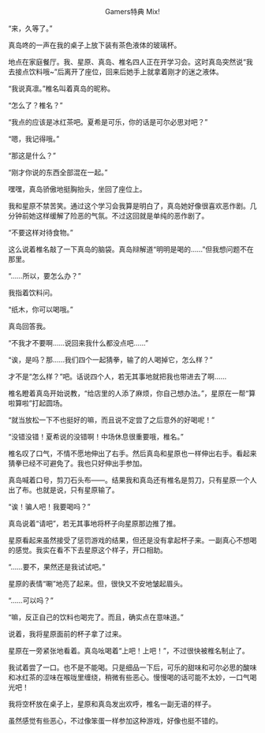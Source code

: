 <p align="center">Gamers特典 Mix!</p>

“来，久等了。”

真岛咚的一声在我的桌子上放下装有茶色液体的玻璃杯。

地点在家庭餐厅。我、星原、真岛、椎名四人正在开学习会。这时真岛突然说“我去接点饮料哦~”后离开了座位，回来后她手上就拿着刚才的迷之液体。

“我说真凛。”椎名叫着真岛的昵称。

“怎么了？椎名？”

“我点的应该是冰红茶吧。夏希是可乐，你的话是可尔必思对吧？”

“嗯，我记得哦。”

“那这是什么？”

“刚才你说的东西全部混在一起。”

嘿嘿，真岛骄傲地挺胸抬头，坐回了座位上。

我和星原不禁苦笑。通过这个学习会我算是明白了，真岛她好像很喜欢恶作剧。几分钟前她这样缓解了险恶的气氛。不过这回就是单纯的恶作剧了。

“不要这样对待食物。”

这么说着椎名敲了一下真岛的脑袋。真岛辩解道“明明是喝的……”但我想问题不在那里。

“……所以，要怎么办？”

我指着饮料问。

“纸木，你可以喝哦。”

真岛回答我。

“不我才不要啊……说回来我什么都没点吧……”

“诶，是吗？那……我们四个一起猜拳，输了的人喝掉它，怎么样？”

才不是“怎么样？”吧。话说四个人，若无其事地就把我也带进去了啊……

椎名瞪着真岛开始说教，“给店里的人添了麻烦，你自己想办法。”，星原在一帮“算啦算啦”打起圆场。

“就当放松一下不也挺好的嘛，而且说不定尝了之后意外的好喝呢！”

“没错没错！夏希说的没错啊！中场休息很重要哦，椎名。”

椎名叹了口气，不情不愿地伸出了右手。然后真岛和星原也一样伸出右手。看起来猜拳已经不可避免了。我也只好伸出手参加。

真岛喊着口号，剪刀石头布——。结果我和真岛还有椎名是剪刀，只有星原一个人出了布。也就是说，只有星原输了。

“诶！骗人吧！我要喝吗？”

真岛说着“请吧”，若无其事地将杯子向星原那边推了推。

星原看起来虽然接受了惩罚游戏的结果，但还是没有拿起杯子来。一副真心不想喝的感觉。我实在看不下去星原这个样子，开口相助。

“……要不，果然还是我试试吧。”

星原的表情“唰”地亮了起来。但，很快又不安地皱起眉头。

“……可以吗？”

“嘛，反正自己的饮料也喝完了。而且，确实点在意味道。”

说着，我将星原面前的杯子拿了过来。

星原在一旁紧张地看着。真岛吆喝着“上吧！上吧！”，不过很快被椎名制止了。

我试着尝了一口。也不是不能喝。只是细品一下后，可乐的甜味和可尔必思的酸味和冰红茶的涩味在喉咙里缠绕，稍微有些恶心。慢慢喝的话可能不太妙，一口气喝光吧！

我将空杯放在桌子上，星原和真岛发出欢呼，椎名一副无语的样子。

虽然感觉有些恶心，不过像笨蛋一样参加这种游戏，好像也挺不错的。

